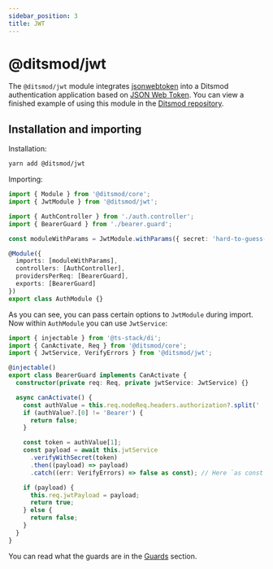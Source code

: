 ```yaml
---
sidebar_position: 3
title: JWT
---
```


# @ditsmod/jwt

The `@ditsmod/jwt` module integrates [jsonwebtoken][1] into a Ditsmod authentication application based on [JSON Web Token][2]. You can view a finished example of using this module in the [Ditsmod repository][3].

## Installation and importing

Installation:

```bash
yarn add @ditsmod/jwt
```

Importing:

```ts
import { Module } from '@ditsmod/core';
import { JwtModule } from '@ditsmod/jwt';

import { AuthController } from './auth.controller';
import { BearerGuard } from './bearer.guard';

const moduleWithParams = JwtModule.withParams({ secret: 'hard-to-guess-secret', signOptions: { expiresIn: '2m' } });

@Module({
  imports: [moduleWithParams],
  controllers: [AuthController],
  providersPerReq: [BearerGuard],
  exports: [BearerGuard]
})
export class AuthModule {}
```

As you can see, you can pass certain options to `JwtModule` during import. Now within `AuthModule` you can use `JwtService`:

```ts
import { injectable } from '@ts-stack/di';
import { CanActivate, Req } from '@ditsmod/core';
import { JwtService, VerifyErrors } from '@ditsmod/jwt';

@injectable()
export class BearerGuard implements CanActivate {
  constructor(private req: Req, private jwtService: JwtService) {}

  async canActivate() {
    const authValue = this.req.nodeReq.headers.authorization?.split(' ');
    if (authValue?.[0] != 'Bearer') {
      return false;
    }

    const token = authValue[1];
    const payload = await this.jwtService
      .verifyWithSecret(token)
      .then((payload) => payload)
      .catch((err: VerifyErrors) => false as const); // Here `as const` to narrow down returned type.

    if (payload) {
      this.req.jwtPayload = payload;
      return true;
    } else {
      return false;
    }
  }
}
```

You can read what the guards are in the [Guards][4] section.


[1]: https://github.com/auth0/node-jsonwebtoken
[2]: https://www.rfc-editor.org/rfc/rfc7519
[3]: https://github.com/ditsmod/ditsmod/tree/main/examples/14-auth-jwt
[4]: /components-of-ditsmod-app/guards
